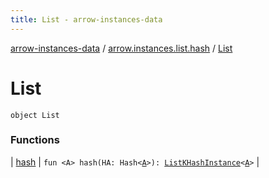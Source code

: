 ```yaml
---
title: List - arrow-instances-data
---
```


[arrow-instances-data](../../index.html) / [arrow.instances.list.hash](../index.html) / [List](./index.html)

# List

`object List`

### Functions

| [hash](hash.html) | `fun <A> hash(HA: Hash<`[`A`](hash.html#A)`>): `[`ListKHashInstance`](../../arrow.instances/-list-k-hash-instance/index.html)`<`[`A`](hash.html#A)`>` |

